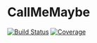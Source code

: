 # CallMeMaybe

[![Build Status](https://github.com/AntonOresten/CallMeMaybe.jl/actions/workflows/CI.yml/badge.svg?branch=main)](https://github.com/AntonOresten/CallMeMaybe.jl/actions/workflows/CI.yml?query=branch%3Amain)
[![Coverage](https://codecov.io/gh/AntonOresten/CallMeMaybe.jl/branch/main/graph/badge.svg)](https://codecov.io/gh/AntonOresten/CallMeMaybe.jl)
